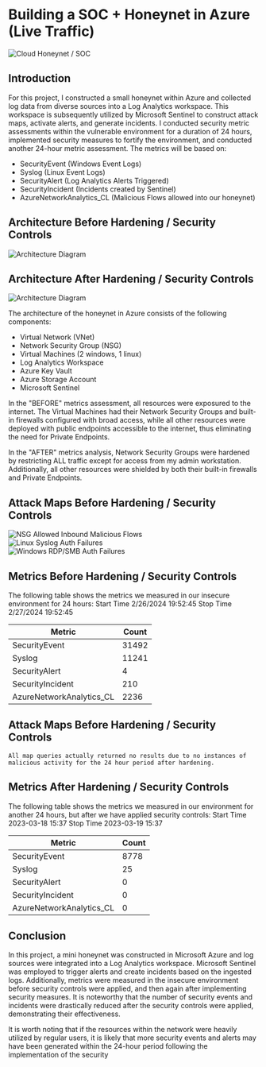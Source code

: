 # Building a SOC + Honeynet in Azure (Live Traffic)
![Cloud Honeynet / SOC](https://i.imgur.com/ZWxe03e.jpg)

## Introduction

For this project, I constructed a small honeynet within Azure and collected log data from diverse sources into a Log Analytics workspace. This workspace is subsequently utilized by Microsoft Sentinel to construct attack maps, activate alerts, and generate incidents. I conducted security metric assessments within the vulnerable environment for a duration of 24 hours, implemented security measures to fortify the environment, and conducted another 24-hour metric assessment. The metrics will be based on:

- SecurityEvent (Windows Event Logs)
- Syslog (Linux Event Logs)
- SecurityAlert (Log Analytics Alerts Triggered)
- SecurityIncident (Incidents created by Sentinel)
- AzureNetworkAnalytics_CL (Malicious Flows allowed into our honeynet)

## Architecture Before Hardening / Security Controls
![Architecture Diagram](https://i.imgur.com/aBDwnKb.jpg)

## Architecture After Hardening / Security Controls
![Architecture Diagram](https://i.imgur.com/YQNa9Pp.jpg)

The architecture of the honeynet in Azure consists of the following components:

- Virtual Network (VNet)
- Network Security Group (NSG)
- Virtual Machines (2 windows, 1 linux)
- Log Analytics Workspace
- Azure Key Vault
- Azure Storage Account
- Microsoft Sentinel

In the "BEFORE" metrics assessment, all resources were exposured to the internet. The Virtual Machines had their Network Security Groups and built-in firewalls configured with broad access, while all other resources were deployed with public endpoints accessible to the internet, thus eliminating the need for Private Endpoints.

In the "AFTER" metrics analysis, Network Security Groups were hardened by restricting ALL traffic except for access from my admin workstation. Additionally, all other resources were shielded by both their built-in firewalls and Private Endpoints.

## Attack Maps Before Hardening / Security Controls
![NSG Allowed Inbound Malicious Flows](https://i.imgur.com/1qvswSX.png)<br>
![Linux Syslog Auth Failures](https://i.imgur.com/G1YgZt6.png)<br>
![Windows RDP/SMB Auth Failures](https://i.imgur.com/ESr9Dlv.png)<br>

## Metrics Before Hardening / Security Controls

The following table shows the metrics we measured in our insecure environment for 24 hours:
Start Time 2/26/2024 19:52:45
Stop Time 2/27/2024 19:52:45

| Metric                   | Count
| ------------------------ | -----
| SecurityEvent            | 31492
| Syslog                   | 11241
| SecurityAlert            | 4
| SecurityIncident         | 210
| AzureNetworkAnalytics_CL | 2236

## Attack Maps Before Hardening / Security Controls

```All map queries actually returned no results due to no instances of malicious activity for the 24 hour period after hardening.```

## Metrics After Hardening / Security Controls

The following table shows the metrics we measured in our environment for another 24 hours, but after we have applied security controls:
Start Time 2023-03-18 15:37
Stop Time	2023-03-19 15:37

| Metric                   | Count
| ------------------------ | -----
| SecurityEvent            | 8778
| Syslog                   | 25
| SecurityAlert            | 0
| SecurityIncident         | 0
| AzureNetworkAnalytics_CL | 0

## Conclusion

In this project, a mini honeynet was constructed in Microsoft Azure and log sources were integrated into a Log Analytics workspace. Microsoft Sentinel was employed to trigger alerts and create incidents based on the ingested logs. Additionally, metrics were measured in the insecure environment before security controls were applied, and then again after implementing security measures. It is noteworthy that the number of security events and incidents were drastically reduced after the security controls were applied, demonstrating their effectiveness.

It is worth noting that if the resources within the network were heavily utilized by regular users, it is likely that more security events and alerts may have been generated within the 24-hour period following the implementation of the security 
